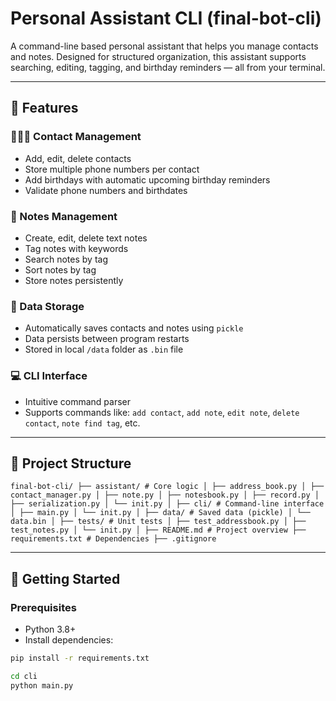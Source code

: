 # Personal Assistant CLI (final-bot-cli)

A command-line based personal assistant that helps you manage contacts and notes. Designed for structured organization, this assistant supports searching, editing, tagging, and birthday reminders — all from your terminal.

---

## 📌 Features

### 🧑‍🤝‍🧑 Contact Management
- Add, edit, delete contacts
- Store multiple phone numbers per contact
- Add birthdays with automatic upcoming birthday reminders
- Validate phone numbers and birthdates

### 📝 Notes Management
- Create, edit, delete text notes
- Tag notes with keywords
- Search notes by tag
- Sort notes by tag
- Store notes persistently

### 💾 Data Storage
- Automatically saves contacts and notes using `pickle`
- Data persists between program restarts
- Stored in local `/data` folder as `.bin` file

### 💻 CLI Interface
- Intuitive command parser
- Supports commands like: `add contact`, `add note`, `edit note`, `delete contact`, `note find tag`, etc.

---

## 📁 Project Structure
```
final-bot-cli/ ├── assistant/ # Core logic │ ├── address_book.py │ ├── contact_manager.py │ ├── note.py │ ├── notesbook.py │ ├── record.py │ ├── serialization.py │ └── init.py │ ├── cli/ # Command-line interface │ ├── main.py │ └── init.py │ ├── data/ # Saved data (pickle) │ └── data.bin │ ├── tests/ # Unit tests │ ├── test_addressbook.py │ ├── test_notes.py │ └── init.py │ ├── README.md # Project overview ├── requirements.txt # Dependencies ├── .gitignore
```

---

## 🚀 Getting Started

### Prerequisites

- Python 3.8+
- Install dependencies:
```bash
pip install -r requirements.txt

cd cli
python main.py
